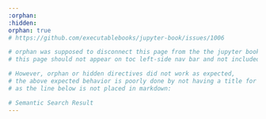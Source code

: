 ```yaml
---
:orphan:
:hidden:
orphan: true
# https://github.com/executablebooks/jupyter-book/issues/1006

# orphan was supposed to disconnect this page from the the jupyter book; that is to say,
# this page should not appear on toc left-side nav bar and not included in default search and etc.

# However, orphan or hidden directives did not work as expected, 
# the above expected behavior is poorly done by not having a title for this page, 
# as the line below is not placed in markdown: 

# Semantic Search Result
---
```


<div>
  <h2 id="semantic-search-title"> </h2>
  <p id="search-progress" class="search-summary"></p>
  <ul id="semantic-search-results" class="search">
    <!-- The search results will be injected here by JavaScript -->
  </ul>
</div>

<script type="module">
// min.js is enough to use model just for embed
import { pipeline } from 'https://cdn.jsdelivr.net/npm/@huggingface/transformers@3.0.0';
// ONNX is unecessary for this project for sympilicity
// import * as ort from 'https://cdn.jsdelivr.net/npm/onnxruntime-web/dist/ort.js';

const EMBEDDING_MODEL = 'Xenova/all-MiniLM-L6-v2';
const EMBEDDING_DIMENSION = 384;
const TOP_K = 10;
document.addEventListener("DOMContentLoaded", function() {
  // console.log("DOM fully loaded and parsed");

  // Retrieve query parameter from the URL
  const urlParams = new URLSearchParams(window.location.search);
  const query = urlParams.get('q');
  // console.log("Query parameter:", query);

  if (query) {
    // Update the page title with the query
    const titleElement = document.getElementById('semantic-search-title');
    if (titleElement) {
      titleElement.innerText = `Searching for ${query}...`;
      // console.log(`Progress: Searching for ${query}...`);
    }
    
    // Check if the result is already in local storage
    const cachedResult = localStorage.getItem(query);
    if (cachedResult) {
      // console.log("Using cached result");
      const cachedData = JSON.parse(cachedResult);
      displayCachedResults(cachedData.similarities, cachedData.metadata, cachedData.textData, cachedData.prevTexts, cachedData.nextTexts);
      titleElement.innerText = `Semantic Search Results for ${query}`;
      return;
    }
    
    // Perform semantic search if no cached result is found
    performSemanticSearch(query).catch(error => {
      console.error("Error in performSemanticSearch:", error);
      if (titleElement) {
        titleElement.innerText = `An Error Occurred during search for ${query}`;
      }
    });
  }
});

/**
 * Loads the semantic model for feature extraction.
 *
 * @param {string} modelName - The name of the model to load.
 * @returns {Promise<Object>} A promise that resolves to the feature extractor.
 */
async function loadSemantic(modelName) {
  try {
    // console.time(`Loading model: ${modelName}`);
    const extractor = await pipeline('feature-extraction', modelName);
    // console.timeEnd("Model loaded successfully");
    return extractor;
  } catch (error) {
    console.error("Error loading model:", error);
    const progressElement = document.getElementById('search-progress');
    if (progressElement) {
      progressElement.innerText = 'Error loading model. Please try again.';
    }
    throw error;
  }
}

/**
 * Embeds the query text using the feature extractor.
 *
 * @param {Object} extractor - The feature extractor.
 * @param {string} text - The query text to embed.
 * @returns {Promise<Float32Array>} A promise that resolves to the query embedding.
 */
async function embedQuery(extractor, text) {
  try {
    // console.log(`Embedding query: ${text}`);
    const output = await extractor(text, { pooling: 'mean', normalize: true });
    // console.log("Query embedded successfully:", output);
    const queryEmbedding = new Float32Array(output[0]);
    return queryEmbedding; // This line will be output.tolist()[0]; if we used onnx ort
  } catch (error) {
    console.error("Error embedding query:", error);

    // DIsplay error message on the page
    const progressElement = document.getElementById('search-progress');
    if (progressElement) {
      progressElement.innerText = 'Error embedding query. Please try again.';
    }
    throw error;
  }
}

/**
 * Performs the semantic search for the given query.
 *
 * @param {string} query - The query text.
 */
async function performSemanticSearch(query) {
  // console.log("Performing semantic search for query:", query);

  const progressElement = document.getElementById('search-progress');
  if (progressElement) {
    progressElement.innerText = 'Loading model...';
    // console.log('Progress: Loading model...');
  }

  // Load the semantic model
  const extractor = await loadSemantic(EMBEDDING_MODEL);
  if (progressElement) {
    progressElement.innerText = 'Embedding query...';
    // console.log('Progress: Embedding query...');
  }

  // Embed the query text
  const queryEmbedding = await embedQuery(extractor, query);

  if (progressElement) {
    progressElement.innerText = 'Fetching embeddings and metadata...';
    // console.log('Progress: Fetching embeddings and metadata...');
  }

  // // Fetch embeddings and metadata with cache-busting parameter
  // //const timestamp = new Date().getTime();
  // // Asynchronous Fetching: use Promise.all to fetch embeddings, metadata, and textData simultaneously.
  // const [embeddings, metadata, textData] = await Promise.all([
  //   fetch(`outputs/embeddings.json?t=${timestamp}`).then(res => res.json()),
  //   fetch(`outputs/embedding_to_location.json?t=${timestamp}`).then(res => res.json()),
  //   fetch(`outputs/all_text_data.json?t=${timestamp}`).then(res => res.json())
  // ]);
  
  // No need for caching as Netlify will invalid cache on deploy
  // Asynchronous Fetching: use Promise.all to fetch embeddings, metadata, and textData simultaneously.
  const [embeddingsArrayBuffer, metadata, textData] = await Promise.all([
    fetch(`outputs/embeddings.bin`).then(res => res.arrayBuffer()),
    fetch(`outputs/embedding_to_location.json`).then(res => res.json()),
    fetch(`outputs/all_text_data.json`).then(res => res.json())
  ]);
  
  const embeddingsArray = new Float32Array(embeddingsArrayBuffer);

  // Calculate the number of embeddings
  const numEmbeddings = embeddingsArray.length / EMBEDDING_DIMENSION;

  // Check if embeddingsArray length is divvisible by EMBEDDING_DIMENSION
  if (!Number.isInteger(numEmbeddings)) {
    throw new Error ('Embedding data is corrupted ot has an unexpected length.');
  }
  // Check if lengths match
  if (numEmbeddings !== textData.length) {
    // console.log(metadata.length);
    // console.log(textData.length);
    throw new Error('Mismatch in lengths: embeddings, embedding_to_location, or all_text_data have different sizes.');
  }

  const embeddings = [];
  for (let i = 0; i < numEmbeddings; i++) {
    const startIdx = i * EMBEDDING_DIMENSION; // This is inclusive
    const endIdx = startIdx + EMBEDDING_DIMENSION; // This is exclusive
    // subarray create views into Float32Array without copying data
    embeddings.push(embeddingsArray.subarray(startIdx, endIdx)); 
  }
  if (progressElement) {
    progressElement.innerText = 'Calculating similarities...';
    // console.log('Progress: Calculating similarities...');
  }

  // Calculate similarities between query embedding and document embeddings
  const similarities = await getSimilarities(queryEmbedding, embeddings);
  if (progressElement) {
    progressElement.innerText = 'Displaying results...';
    // console.log('Progress: Displaying results...');
  }

  // Display the search results
  displayNewResults(similarities, metadata, textData);

  const titleElement = document.getElementById('semantic-search-title');
  if (titleElement) {
    titleElement.innerText = `Semantic Search Results for ${query}`;
    // console.log(`Results displayed successfully.`);
  }

  // Cache only the necessary data
  const cachedData = {
    similarities,
    metadata: similarities.map(result => metadata[result.index]),
    textData: similarities.map(result => textData[result.index]),
    prevTexts: similarities.map(result => {
      if (result.index > 0 && metadata[result.index - 1].anchor === metadata[result.index].anchor) {
        return textData[result.index - 1];
      }
      return '';
    }),
    nextTexts: similarities.map(result => {
      if (result.index < textData.length - 1 && metadata[result.index + 1].anchor === metadata[result.index].anchor) {
        return textData[result.index + 1];
      }
      return '';
    })
  };
  localStorage.setItem(query, JSON.stringify(cachedData));
}

/**
 * Calculates the cosine similarities between a query embedding and an array of embeddings.
 *
 * @param {Float32Array} queryEmbedding - The embedding of the query.
 * @param {Array<Float32Array>} embeddings - The array of embeddings to compare against.
 * @returns {Promise<Array<Object>>} A promise that resolves to an array of the top 10 similarities, each with an index and similarity score.
 */
async function getSimilarities(queryEmbedding, embeddings) {
  // console.log("Calculating similarities"); // Log the start of the calculation process

  const results = []; // Initialize an array to store the results

  // Iterate over each embedding in the embeddings array
  for (let i = 0; i < embeddings.length; i++) {
    const embedding = embeddings[i]; // Get the current embedding
    const similarity = calculateCosineSimilarity(queryEmbedding, embedding); // Calculate the cosine similarity between the query embedding and the current embedding
    results.push({ index: i, similarity }); // Add the index and similarity score to the results array
  }

  // Sort the results array in descending order based on the similarity score
  results.sort((a, b) => b.similarity - a.similarity);

  // Log the top 10 similarities
  // console.log("Similarities calculated:", results.slice(0, 10));

  // Return the top 10 similarities
  return results.slice(0, TOP_K);
}

/**
 * Calculates the cosine similarity between two embeddings.
 *
 * @param {Float32Array} embedding1 - The first embedding.
 * @param {Float32Array} embedding2 - The second embedding.
 * @returns {number} The cosine similarity between the two embeddings.
 */
function calculateCosineSimilarity(embedding1, embedding2) {
  let dotProduct = 0.0;
  let normA = 0.0;
  let normB = 0.0;

  // Calculate dot product and norms
  for (let i = 0; i < embedding1.length; i++) {
    const val1 = embedding1[i];
    const val2 = embedding2[i];
    dotProduct += val1 * val2;
    normA += val1 * val1;
    normB += val2 * val2;
  }

  // Compute cosine similarity
  const similarity = dotProduct / (Math.sqrt(normA) * Math.sqrt(normB));
  return similarity;
}

/**
 * Displays the newly computed search results on the web page.
 *
 * @param {Array<Object>} similarities - The array of similarities with index and similarity score.
 * @param {Array<Object>} metadata - The array of metadata corresponding to the embeddings.
 * @param {Array<string>} textData - The array of text data corresponding to the embeddings.
 */
function displayNewResults(similarities, metadata, textData) {
  // console.log("Displaying newly computed results");

  // Get the results container element
  const resultsContainer = document.getElementById('semantic-search-results');
  resultsContainer.innerHTML = ''; // Clear previous results

  // Iterate over the similarities and display each result
  similarities.forEach(result => {
    const location = metadata[result.index];
    const text = textData[result.index];
    const similarity = result.similarity;

    let prev_text = '';
    let next_text = '';

    // Check for previous sentence
    if (result.index > 0 && metadata[result.index - 1].anchor === metadata[result.index].anchor) {
      prev_text = textData[result.index - 1];
    }

    // Check for next sentence
    if (result.index < textData.length - 1 && metadata[result.index + 1].anchor === metadata[result.index].anchor) {
      next_text = textData[result.index + 1];
    }

    displayResult(similarity, text, location, prev_text, next_text);
  });

  const progressElement = document.getElementById('search-progress');
  if (progressElement) {
    progressElement.innerText = `Search finished, found ${similarities.length} pages best matching the search query.`;
    // console.log(`Progress: Search finished, found ${similarities.length} pages best matching the search query.`);
  }
  // console.log("Results displayed successfully");
}

/**
 * Displays the cached search results on the web page.
 *
 * @param {Array<Object>} similarities - The array of similarities with index and similarity score.
 * @param {Array<Object>} metadata - The array of metadata corresponding to the cached embeddings.
 * @param {Array<string>} textData - The array of text data corresponding to the cached embeddings.
 */
function displayCachedResults(similarities, metadata, textData, prevTexts, nextTexts) {
  // console.log("Displaying cached results");

  // Get the results container element
  const resultsContainer = document.getElementById('semantic-search-results');
  resultsContainer.innerHTML = ''; // Clear previous results

  // Iterate over the similarities and display each cached result
  similarities.forEach((result, i) => {
    const location = metadata[i];
    const text = textData[i];
    const similarity = result.similarity;
    const prev_text = prevTexts[i];
    const next_text = nextTexts[i];
    displayResult(similarity, text, location, prev_text, next_text);
  });

  const progressElement = document.getElementById('search-progress');
  if (progressElement) {
    progressElement.innerText = `Search finished, found ${similarities.length} pages best matching the search query.`;
    // console.log(`Progress: Search finished, found ${similarities.length} pages best matching the search query.`);
  }
  // console.log("Results displayed successfully");
}

/**
 * Displays the search result on the web page.
 *
 * @param {number} similarity - The similarity score of the search result.
 * @param {string} text - The text content of the search result.
 * @param {Object} location - The location object containing the URL of the search result.
 * @param {string} prev_text - The previous sentence text.
 * @param {string} next_text - The next sentence text.
 */
function displayResult(similarity, text, location, prev_text, next_text) {
  // Create a new li element to hold one search result
  const li = document.createElement('li');

  // Create a page title element and act as a link to the search result
  const a = document.createElement('a');
  const anchor = location.anchor ? `#${location.anchor}` : '';
  // Set the href attribute of the link to the URL with the search text highlighted
  a.href = `${location.url}?semantic-highlight=${encodeURIComponent(text)}${anchor}`;
  // encodeURIComponent is used to ensure the text is properly encoded for use in a URL
  // https://developer.mozilla.org/en-US/docs/Web/JavaScript/Reference/Global_Objects/encodeURIComponent

  // Include the section number and page title in the display
  const pageTitle = location.page_title ? `${location.page_title}` : '';
  const sectionNumber = location.section_number ? `<span class="section-number">${location.section_number} </span>` : '';
  const sectionName = location.section_name ? location.section_name : '';
  if (sectionName == '') {
    a.innerHTML = pageTitle;
  } else {
    a.innerHTML = `${pageTitle} - ${sectionName}`;
  }

  // Create <p> element for context
  const p = document.createElement('p');
  p.className = 'context';
  
  const highlightedText = `<span class="highlighted" style="color:black">${text}</span>`;
  p.innerHTML = `${prev_text} ${highlightedText} ${next_text}`;

  //<span class="result-text">${text}</span> - <span class="similarity-score">Similarity: ${similarity.toFixed(4)}</span>

  // Append <a> and <p> elements to <li> element
  li.appendChild(a);
  li.appendChild(p);

  const resultsContainer = document.getElementById('semantic-search-results');
  // Append the result li to the results container on the web page
  resultsContainer.appendChild(li);
}

</script>

<style>
/* Style for the similarity score */
.similarity-score {
  font-size: 0.9em;
  color: #555;
}
</style>
